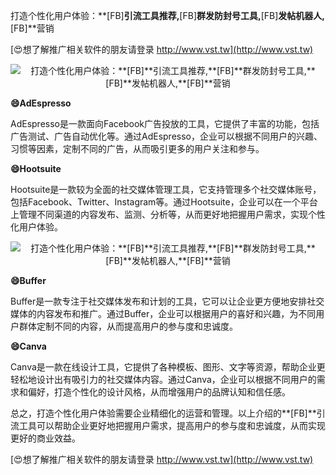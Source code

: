 打造个性化用户体验：**[FB]**引流工具推荐,**[FB]**群发防封号工具,**[FB]**发帖机器人,**[FB]**营销

[😍想了解推广相关软件的朋友请登录 http://www.vst.tw](http://www.vst.tw)

 <center><img src="https://vst.tw/MP4/tuiguang/png/6.png" alt="打造个性化用户体验：**[FB]**引流工具推荐,**[FB]**群发防封号工具,**[FB]**发帖机器人,**[FB]**营销"></center>

**😄AdEspresso**

AdEspresso是一款面向Facebook广告投放的工具，它提供了丰富的功能，包括广告测试、广告自动优化等。通过AdEspresso，企业可以根据不同用户的兴趣、习惯等因素，定制不同的广告，从而吸引更多的用户关注和参与。

**😄Hootsuite**

Hootsuite是一款较为全面的社交媒体管理工具，它支持管理多个社交媒体账号，包括Facebook、Twitter、Instagram等。通过Hootsuite，企业可以在一个平台上管理不同渠道的内容发布、监测、分析等，从而更好地把握用户需求，实现个性化用户体验。

 <center><img src="https://vst.tw/MP4/tuiguang/png/0.png" alt="打造个性化用户体验：**[FB]**引流工具推荐,**[FB]**群发防封号工具,**[FB]**发帖机器人,**[FB]**营销"></center>

**😄Buffer**

Buffer是一款专注于社交媒体发布和计划的工具，它可以让企业更方便地安排社交媒体的内容发布和推广。通过Buffer，企业可以根据用户的喜好和兴趣，为不同用户群体定制不同的内容，从而提高用户的参与度和忠诚度。

**😄Canva**

Canva是一款在线设计工具，它提供了各种模板、图形、文字等资源，帮助企业更轻松地设计出有吸引力的社交媒体内容。通过Canva，企业可以根据不同用户的需求和偏好，打造个性化的设计风格，从而增强用户的品牌认知和信任感。

总之，打造个性化用户体验需要企业精细化的运营和管理。以上介绍的**[FB]**引流工具可以帮助企业更好地把握用户需求，提高用户的参与度和忠诚度，从而实现更好的商业效益。

[😍想了解推广相关软件的朋友请登录 http://www.vst.tw](http://www.vst.tw)



